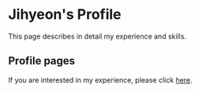 # Jihyeon's Profile

This page describes in detail my experience and skills.

## Profile pages

If you are interested in my experience, please click [here](https://hajihyeon.github.io/profile/).



